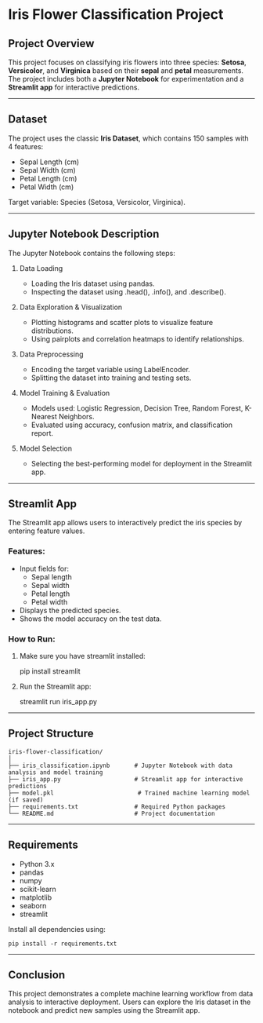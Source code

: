
# Iris Flower Classification Project

## Project Overview
This project focuses on classifying iris flowers into three species: **Setosa**, **Versicolor**, and **Virginica** based on their **sepal** and **petal** measurements. The project includes both a **Jupyter Notebook** for experimentation and a **Streamlit app** for interactive predictions.

---

## Dataset
The project uses the classic **Iris Dataset**, which contains 150 samples with 4 features:

- Sepal Length (cm)
- Sepal Width (cm)
- Petal Length (cm)
- Petal Width (cm)

Target variable: Species (Setosa, Versicolor, Virginica).

---

## Jupyter Notebook Description
The Jupyter Notebook contains the following steps:

1. Data Loading
   - Loading the Iris dataset using pandas.
   - Inspecting the dataset using .head(), .info(), and .describe().

2. Data Exploration & Visualization
   - Plotting histograms and scatter plots to visualize feature distributions.
   - Using pairplots and correlation heatmaps to identify relationships.

3. Data Preprocessing
   - Encoding the target variable using LabelEncoder.
   - Splitting the dataset into training and testing sets.

4. Model Training & Evaluation
   - Models used: Logistic Regression, Decision Tree, Random Forest, K-Nearest Neighbors.
   - Evaluated using accuracy, confusion matrix, and classification report.

5. Model Selection
   - Selecting the best-performing model for deployment in the Streamlit app.

---

## Streamlit App
The Streamlit app allows users to interactively predict the iris species by entering feature values.

### Features:
- Input fields for:
    - Sepal length
    - Sepal width
    - Petal length
    - Petal width
- Displays the predicted species.
- Shows the model accuracy on the test data.

### How to Run:
1. Make sure you have streamlit installed:

    pip install streamlit

2. Run the Streamlit app:

    streamlit run iris_app.py

---

## Project Structure
    iris-flower-classification/
    │
    ├── iris_classification.ipynb       # Jupyter Notebook with data analysis and model training
    ├── iris_app.py                     # Streamlit app for interactive predictions
    ├── model.pkl                        # Trained machine learning model (if saved)
    ├── requirements.txt                # Required Python packages
    └── README.md                       # Project documentation

---

## Requirements
- Python 3.x  
- pandas  
- numpy  
- scikit-learn  
- matplotlib  
- seaborn  
- streamlit  

Install all dependencies using:

    pip install -r requirements.txt

---

## Conclusion
This project demonstrates a complete machine learning workflow from data analysis to interactive deployment. Users can explore the Iris dataset in the notebook and predict new samples using the Streamlit app.
